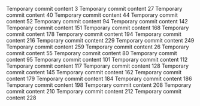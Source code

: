 Temporary commit content 3
Temporary commit content 27
Temporary commit content 40
Temporary commit content 44
Temporary commit content 52
Temporary commit content 94
Temporary commit content 142
Temporary commit content 151
Temporary commit content 168
Temporary commit content 178
Temporary commit content 194
Temporary commit content 216
Temporary commit content 229
Temporary commit content 249
Temporary commit content 259
Temporary commit content 26
Temporary commit content 55
Temporary commit content 80
Temporary commit content 95
Temporary commit content 101
Temporary commit content 112
Temporary commit content 117
Temporary commit content 128
Temporary commit content 145
Temporary commit content 162
Temporary commit content 179
Temporary commit content 184
Temporary commit content 186
Temporary commit content 198
Temporary commit content 208
Temporary commit content 210
Temporary commit content 212
Temporary commit content 228
